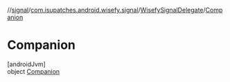 //[signal](../../../../index.md)/[com.isupatches.android.wisefy.signal](../../index.md)/[WisefySignalDelegate](../index.md)/[Companion](index.md)

# Companion

[androidJvm]\
object [Companion](index.md)
